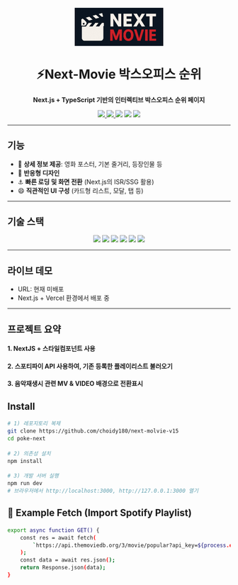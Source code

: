 <!-- BANNER -->
<p align="center">
  <img src="./public/next-movie.jpg" alt="next-movie Banner" width="200px" />
</p> 



<h1 align="center">⚡Next-Movie 박스오피스 순위</h1>
<p align="center">
  <b>Next.js + TypeScript 기반의 인터렉티브 박스오피스 순위 페이지</b>
</p>

<p align="center">
  <a href="https://poke-next-amber.vercel.app">
    <img src="https://img.shields.io/badge/Live-Demo-blue?logo=vercel&logoColor=white" />
  </a>
  <a href="https://github.com/choidy180/poke-next">
    <img src="https://img.shields.io/github/stars/choidy180/poke-next?style=social" />
  </a>
  <img src="https://img.shields.io/github/license/choidy180/poke-next?color=brightgreen" />
  <img src="https://img.shields.io/badge/PRs-welcome-yellow?logo=github" />
  <img src="https://img.shields.io/badge/Made%20with-❤️-ff69b4" />
</p>

---

##  기능
- 📢 **상세 정보 제공**: 영화 포스터, 기본 줄거리, 등장인물 등
- 🎨 **반응형 디자인**
- ⚓ **빠른 로딩 및 화면 전환** (Next.js의 ISR/SSG 활용)
- 😄 **직관적인 UI 구성** (카드형 리스트, 모달, 탭 등)

---

##  기술 스택
<p align="center">
  <img src="https://img.shields.io/badge/Next.js-000?logo=next.js" />
  <img src="https://img.shields.io/badge/TypeScript-3178C6?logo=typescript&logoColor=fff" />
  <img src="https://img.shields.io/badge/React-61DAFB?logo=react&logoColor=000" />
  <img src="https://img.shields.io/badge/API-PokeAPI-059CFA?logo=api" />
  <img src="https://img.shields.io/badge/CSS Modules-000?logo=css3&logoColor=fff" />
  <img src="https://img.shields.io/badge/Vercel-000?logo=vercel&logoColor=fff" />
</p>

---

##  라이브 데모
-  URL: 현재 미배포
-  Next.js + Vercel 환경에서 배포 중

---

##  프로젝트 요약
#### 1. NextJS + 스타일컴포넌트 사용
#### 2. 스포티파이 API 사용하여, 기존 등록한 플레이리스트 불러오기
#### 3. 음악재생시 관련 MV & VIDEO 배경으로 전환표시


##  Install
```bash
# 1) 레포지토리 복제
git clone https://github.com/choidy180/next-molvie-v15
cd poke-next

# 2) 의존성 설치
npm install

# 3) 개발 서버 실행
npm run dev
# 브라우저에서 http://localhost:3000, http://127.0.0.1:3000 열기
```

## 📡 Example Fetch (Import Spotify Playlist)
```bash
export async function GET() {
    const res = await fetch(
        `https://api.themoviedb.org/3/movie/popular?api_key=${process.env.TMDB_API_KEY}&language=ko-KR`
    );
    const data = await res.json();
    return Response.json(data);
}
```
